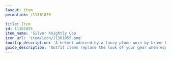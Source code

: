 ```yaml
---
layout: item
permalink: /11301055

title: Item
id: 11301055
item_name: 'Silver Knightly Cap'
icon_url: 'item/icon/11301055.png'
tooltip_description: 'A helmet adorned by a fancy plume worn by brave knights.'
guide_description: 'Outfit items replace the look of your gear when equipped.'
---
```

